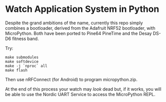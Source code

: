 Watch Application System in Python
==================================

Despite the grand ambitions of the name, currently this repo simply 
combines a bootloader, derived from the Adafruit NRF52 bootloader, with 
MicroPython. Both have been ported to Pine64 PineTime and the Desay
DS-D6 fitness band.

Try:

~~~
make submodules
make softdevice
make -j `nproc` all
make flash
~~~

Then use nRFConnect (for Android) to program micropython.zip.

At the end of this process your watch may *look* dead but, if it works, 
you will be able to use the Nordic UART Service to access the 
MicroPython REPL.
